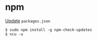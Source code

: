 # npm

[Update](https://flaviocopes.com/update-npm-dependencies/) `packages.json`
```
$ sudo npm install -g npm-check-updates
$ ncu -u
```
